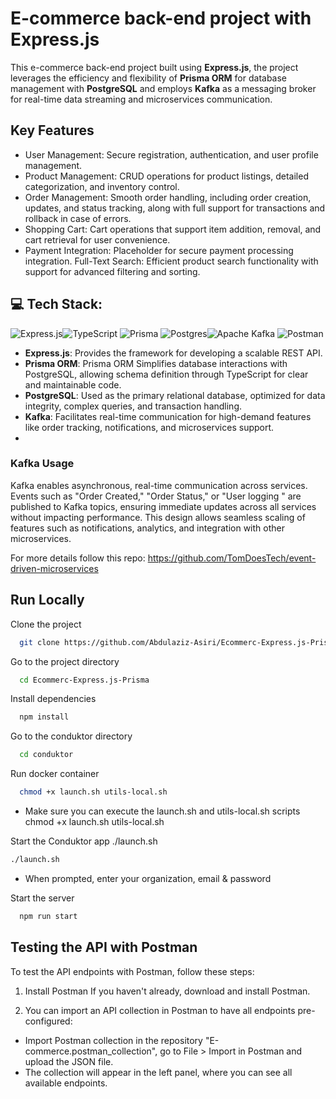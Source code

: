 
# E-commerce back-end project with Express.js


This e-commerce back-end project built using <strong>Express.js</strong>, the project leverages the efficiency and flexibility of <strong>Prisma ORM</strong> for database management with <strong>PostgreSQL</strong> and employs <strong>Kafka</strong> as a messaging broker for real-time data streaming and microservices communication.

## Key Features
<ul>
<li>User Management: Secure registration, authentication, and user profile management.</li>
<li>Product Management: CRUD operations for product listings, detailed categorization, and inventory control.</li>
<li>Order Management: Smooth order handling, including order creation, updates, and status tracking, along with full support for transactions and rollback in case of errors.</li>
<li>Shopping Cart: Cart operations that support item addition, removal, and cart retrieval for user convenience.</li>
<li>Payment Integration: Placeholder for secure payment processing integration.
Full-Text Search: Efficient product search functionality with support for advanced filtering and sorting.</li>
</ul>

## 💻 Tech Stack:
![Express.js](https://img.shields.io/badge/express.js-%23404d59.svg?style=for-the-badge&logo=express&logoColor=%2361DAFB)![TypeScript](https://img.shields.io/badge/typescript-%23007ACC.svg?style=for-the-badge&logo=typescript&logoColor=white) ![Prisma](https://img.shields.io/badge/Prisma-3982CE?style=for-the-badge&logo=Prisma&logoColor=white) 
![Postgres](https://img.shields.io/badge/postgres-%23316192.svg?style=for-the-badge&logo=postgresql&logoColor=white)![Apache Kafka](https://img.shields.io/badge/Apache%20Kafka-000?style=for-the-badge&logo=apachekafka) ![Postman](https://img.shields.io/badge/Postman-FF6C37?style=for-the-badge&logo=postman&logoColor=white) 
<ul>
<li><b>Express.js</b>: Provides the framework for developing a scalable REST API.</li>
<li><b>Prisma ORM</b>: Prisma ORM Simplifies database interactions with PostgreSQL, allowing schema definition through TypeScript for clear and maintainable code.</li>
<li><b>PostgreSQL</b>: Used as the primary relational database, optimized for data integrity, complex queries, and transaction handling.</li>
<li><b>Kafka</b>: Facilitates real-time communication for high-demand features like order tracking, notifications, and microservices support.</li>
<li></li>
</ul>


### Kafka Usage
Kafka enables asynchronous, real-time communication across services. Events such as "Order Created," "Order Status," or "User logging " are published to Kafka topics, ensuring immediate updates across all services without impacting performance. This design allows seamless scaling of features such as notifications, analytics, and integration with other microservices.

For more details follow this repo: https://github.com/TomDoesTech/event-driven-microservices


## Run Locally

Clone the project

```bash
  git clone https://github.com/Abdulaziz-Asiri/Ecommerc-Express.js-Prisma.git
```

Go to the project directory

```bash
  cd Ecommerc-Express.js-Prisma
```

Install dependencies

```bash
  npm install
```
Go to the conduktor directory

```bash
  cd conduktor
```
Run docker container


```bash
  chmod +x launch.sh utils-local.sh
```
- Make sure you can execute the launch.sh and utils-local.sh scripts chmod +x launch.sh utils-local.sh

Start the Conduktor app ./launch.sh
```bash
./launch.sh
```

- When prompted, enter your organization, email & password

Start the server

```bash
  npm run start
```

## Testing the API with Postman
To test the API endpoints with Postman, follow these steps:
  1. Install Postman
If you haven't already, download and install Postman.

2. You can import an API collection in Postman to have all endpoints pre-configured:

-  Import Postman collection in the repository "E-commerce.postman_collection", go to File > Import in Postman and upload the JSON file.
- The collection will appear in the left panel, where you can see all available endpoints.